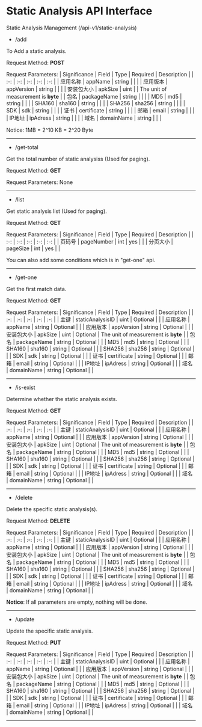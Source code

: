# Static Analysis API Interface

Static Analysis Management
(/api-v1/static-analysis)

- /add

To Add a static analysis.

Request Method: **POST**

Request Parameters:
| Significance | Field | Type | Required | Description |
| :-: | :-: | :-: | :-: | :-: |
| 应用名称 | appName | string | | |
| 应用版本 | appVersion | string | | |
| 安装包大小 | apkSize | uint | | The unit of measurement is **byte** |
| 包名 | packageName | string | | |
| MD5 | md5 | string | | |
| SHA160 | sha160 | string | | |
| SHA256 | sha256 | string | | |
| SDK | sdk | string | | |
| 证书 | certificate | string | | |
| 邮箱 | email | string | | |
| IP地址 | ipAdress | string | | |
| 域名 | domainName | string | | |

Notice: 1MB = 2^10 KB = 2^20 Byte

---

- /get-total

Get the total number of static analysiss (Used for paging).

Request Method: **GET**

Request Parameters:
None

---

- /list

Get static analysis list (Used for paging).

Request Method: **GET**

Request Parameters:
| Significance | Field | Type | Required | Description |
| :-: | :-: | :-: | :-: | :-: |
| 页码号 | pageNumber | int | yes | |
| 分页大小 | pageSize | int | yes | |

You can also add some conditions which is in "get-one" api.

---

- /get-one

Get the first match data.

Request Method: **GET**

Request Parameters:
| Significance | Field | Type | Required | Description |
| :-: | :-: | :-: | :-: | :-: |
| 主键 | staticAnalysisID | uint | Optional | |
| 应用名称 | appName | string | Optional | |
| 应用版本 | appVersion | string | Optional | |
| 安装包大小 | apkSize | uint | Optional | The unit of measurement is **byte** |
| 包名 | packageName | string | Optional | |
| MD5 | md5 | string | Optional | |
| SHA160 | sha160 | string | Optional | |
| SHA256 | sha256 | string | Optional | |
| SDK | sdk | string | Optional | |
| 证书 | certificate | string | Optional | |
| 邮箱 | email | string | Optional | |
| IP地址 | ipAdress | string | Optional | |
| 域名 | domainName | string | Optional | |

---

- /is-exist

Determine whether the static analysis exists.

Request Method: **GET**

Request Parameters:
| Significance | Field | Type | Required | Description |
| :-: | :-: | :-: | :-: | :-: |
| 主键 | staticAnalysisID | uint | Optional | |
| 应用名称 | appName | string | Optional | |
| 应用版本 | appVersion | string | Optional | |
| 安装包大小 | apkSize | uint | Optional | The unit of measurement is **byte** |
| 包名 | packageName | string | Optional | |
| MD5 | md5 | string | Optional | |
| SHA160 | sha160 | string | Optional | |
| SHA256 | sha256 | string | Optional | |
| SDK | sdk | string | Optional | |
| 证书 | certificate | string | Optional | |
| 邮箱 | email | string | Optional | |
| IP地址 | ipAdress | string | Optional | |
| 域名 | domainName | string | Optional | |

---

- /delete

Delete the specific static analysis(s).

Request Method: **DELETE**

Request Parameters:
| Significance | Field | Type | Required | Description |
| :-: | :-: | :-: | :-: | :-: |
| 主键 | staticAnalysisID | uint | Optional | |
| 应用名称 | appName | string | Optional | |
| 应用版本 | appVersion | string | Optional | |
| 安装包大小 | apkSize | uint | Optional | The unit of measurement is **byte** |
| 包名 | packageName | string | Optional | |
| MD5 | md5 | string | Optional | |
| SHA160 | sha160 | string | Optional | |
| SHA256 | sha256 | string | Optional | |
| SDK | sdk | string | Optional | |
| 证书 | certificate | string | Optional | |
| 邮箱 | email | string | Optional | |
| IP地址 | ipAdress | string | Optional | |
| 域名 | domainName | string | Optional | |

**Notice**: If all parameters are empty, nothing will be done.

---

- /update

Update the specific static analysis.

Request Method: **PUT**

Request Parameters:
| Significance | Field | Type | Required | Description |
| :-: | :-: | :-: | :-: | :-: |
| 主键 | staticAnalysisID | uint | Optional | |
| 应用名称 | appName | string | Optional | |
| 应用版本 | appVersion | string | Optional | |
| 安装包大小 | apkSize | uint | Optional | The unit of measurement is **byte** |
| 包名 | packageName | string | Optional | |
| MD5 | md5 | string | Optional | |
| SHA160 | sha160 | string | Optional | |
| SHA256 | sha256 | string | Optional | |
| SDK | sdk | string | Optional | |
| 证书 | certificate | string | Optional | |
| 邮箱 | email | string | Optional | |
| IP地址 | ipAdress | string | Optional | |
| 域名 | domainName | string | Optional | |

---

